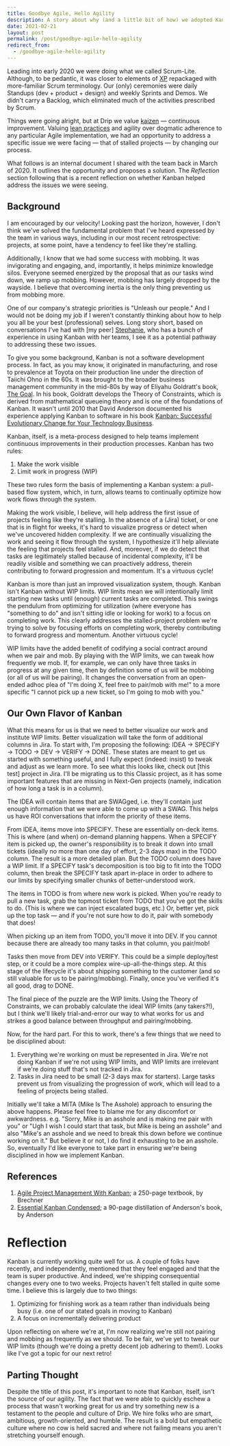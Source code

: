```yaml
---
title: Goodbye Agile, Hello Agility
description: A story about why (and a little bit of how) we adopted Kanban.
date: 2021-02-21
layout: post
permalink: /post/goodbye-agile-hello-agility
redirect_from:
  - /goodbye-agile-hello-agility
---
```


Leading into early 2020 we were doing what we called Scrum-Lite. Although, to be pedantic, it was closer to elements of [XP](http://www.agile-process.org/) repackaged with more-familiar Scrum terminology. Our (only) ceremonies were daily Standups (dev + product + design) and weekly Sprints and Demos. We didn't carry a Backlog, which eliminated much of the activities prescribed by Scrum.

Things were going alright, but at Drip we value [kaizen](https://en.wikipedia.org/wiki/Kaizen) &mdash; continuous improvement. Valuing [lean practices](https://en.wikipedia.org/wiki/Lean_software_development) and agility over dogmatic adherence to any particular Agile implementation, we had an opportunity to address a specific issue we were facing &mdash; that of stalled projects &mdash; by changing our process.

What follows is an internal document I shared with the team back in March of 2020. It outlines the opportunity and proposes a solution. The _Reflection_ section following that is a recent reflection on whether Kanban helped address the issues we were seeing.

## Background

I am encouraged by our velocity! Looking past the horizon, however, I don't think we've solved the fundamental problem that I've heard expressed by the team in various ways, including in our most recent retrospective: projects, at some point, have a tendency to feel like they're stalling.

Additionally, I know that we had some success with mobbing. It was invigorating and engaging, and, importantly, it helps minimize knowledge silos. Everyone seemed energized by the proposal that as our tasks wind down, we ramp up mobbing. However, mobbing has largely dropped by the wayside. I believe that overcoming inertia is the only thing preventing us from mobbing more.

One of our company's strategic priorities is "Unleash our people." And I would not be doing my job if I weren't constantly thinking about how to help you all be your best (professional) selves. Long story short, based on conversations I've had with [my peer] [Stephanie](https://www.linkedin.com/in/stephanie-simons-she-her-92444ab2/), who has a bunch of experience in using Kanban with her teams, I see it as a potential pathway to addressing these two issues.

To give you some background, Kanban is not a software development process. In fact, as you may know, it originated in manufacturing, and rose to prevalence at Toyota on their production line under the direction of Taiichi Ohno in the 60s. It was brought to the broader business management community in the mid-80s by way of Eliyahu Goldratt's book, [The Goal](https://www.tocinstitute.org/the-goal-summary.html). In his book, Goldratt develops the Theory of Constraints, which is derived from mathematical queueing theory and is one of the foundations of Kanban. It wasn't until 2010 that David Anderson documented his experience applying Kanban to software in his book [Kanban: Successful Evolutionary Change for Your Technology Business](https://shop.leankanban.com/products/kanban-successful-evolutionary-change-for-your-technology-business).

Kanban, itself, is a meta-process designed to help teams implement continuous improvements in their production processes. Kanban has two rules:

1. Make the work visible
2. Limit work in progress (WIP)

These two rules form the basis of implementing a Kanban system: a pull-based flow system, which, in turn, allows teams to continually optimize how work flows through the system.

Making the work visible, I believe, will help address the first issue of projects feeling like they're stalling. In the absence of a (Jira) ticket, or one that is in flight for weeks, it's hard to visualize progress or detect when we've uncovered hidden complexity. If we are continually visualizing the work and seeing it flow through the system, I hypothesize it'll help alleviate the feeling that projects feel stalled. And, moreover, if we do detect that tasks are legitimately stalled because of incidental complexity, it'll be readily visible and something we can proactively address, therein contributing to forward progression and momentum. It's a virtuous cycle!

Kanban is more than just an improved visualization system, though. Kanban isn't Kanban without WIP limits. WIP limits mean we will intentionally limit starting new tasks until (enough) current tasks are completed. This swings the pendulum from optimizing for utilization (where everyone has "something to do" and isn't sitting idle or looking for work) to a focus on completing work. This clearly addresses the stalled-project problem we're trying to solve by focusing efforts on completing work, thereby contributing to forward progress and momentum. Another virtuous cycle!

WIP limits have the added benefit of codifying a social contract around when we pair and mob. By playing with the WIP limits, we can tweak how frequently we mob. If, for example, we can only have three tasks in progress at any given time, then by definition some of us will be mobbing (or all of us will be pairing). It changes the conversation from an open-ended adhoc plea of "I'm doing X, feel free to pair/mob with me!" to a more specific "I cannot pick up a new ticket, so I'm going to mob with you."

## Our Own Flavor of Kanban

What this means for us is that we need to better visualize our work and institute WIP limits. Better visualization will take the form of additional columns in Jira. To start with, I'm proposing the following: IDEA &rarr; SPECIFY &rarr; TODO &rarr; DEV &rarr; VERIFY &rarr; DONE. These states are meant to get us started with something useful, and I fully expect (indeed: insist) to tweak and adjust as we learn more. To see what this looks like, check out [this test] project in Jira. I'll be migrating us to this Classic project, as it has some important features that are missing in Next-Gen projects (namely, indication of how long a task is in a column).

The IDEA will contain items that are SWAGged, i.e. they'll contain just enough information that we were able to come up with a SWAG. This helps us have ROI conversations that inform the priority of these items.

From IDEA, items move into SPECIFY. These are essentially on-deck items. This is where (and when) on-demand planning happens. When a SPECIFY item is picked up, the owner's responsibility is to break it down into small tickets (ideally no more than one day of effort, 2-3 days max) in the TODO column. The result is a more detailed plan. But the TODO column does have a WIP limit. If a SPECIFY task's decomposition is too big to fit into the TODO column, then break the SPECIFY task apart in-place in order to adhere to our limits by specifying smaller chunks of better-understood work.

The items in TODO is from where new work is picked. When you're ready to pull a new task, grab the topmost ticket from TODO that you've got the skills to do. (This is where we can inject escalated bugs, etc.) Or, better yet, pick up the top task — and if you're not sure how to do it, pair with somebody that does!

When picking up an item from TODO, you'll move it into DEV. If you cannot because there are already too many tasks in that column, you pair/mob!

Tasks then move from DEV into VERIFY. This could be a simple deploy/test step, or it could be a more complex wire-up-all-the-things step. At this stage of the lifecycle it's about shipping something to the customer (and so still valuable for us to be pairing/mobbing). Finally, once you've verified it's all good, drag to DONE.

The final piece of the puzzle are the WIP limits. Using the Theory of Constraints, we can probably calculate the ideal WIP limits (any takers?!), but I think we'll likely trial-and-error our way to what works for us and strikes a good balance between throughput and pairing/mobbing.

Now, for the hard part. For this to work, there's a few things that we need to be disciplined about:

1. Everything we're working on must be represented in Jira. We're not doing Kanban if we're not using WIP limits, and WIP limits are irrelevant if we're doing stuff that's not tracked in Jira.
2. Tasks in Jira need to be small (2-3 days max for starters). Large tasks prevent us from visualizing the progression of work, which will lead to a feeling of projects being stalled.

Initially we'll take a MITA (Mike Is The Asshole) approach to ensuring the above happens. Please feel free to blame me for any discomfort or awkwardness. e.g. "Sorry, Mike is an asshole and is making me pair with you" or "Ugh I wish I could start that task, but Mike is being an asshole" and also "Mike's an asshole and we need to break this down before we continue working on it." But believe it or not, I do find it exhausting to be an asshole. So, eventually I'd like everyone to take part in ensuring we're being disciplined in how we implement Kanban.

## References

1. [Agile Project Management With Kanban](https://www.microsoftpressstore.com/store/agile-project-management-with-kanban-9780735698956); a 250-page textbook, by Brechner
2. [Essential Kanban Condensed](https://resources.kanban.university/guide/); a 90-page distillation of Anderson's book, by Anderson

# Reflection

Kanban is currently working quite well for us. A couple of folks have recently, and independently, mentioned that they feel engaged and that the team is super productive. And indeed, we're shipping consequential changes every one to two weeks. Projects haven't felt stalled in quite some time. I believe this is largely due to two things:

1. Optimizing for finishing work as a team rather than individuals being busy (i.e. one of our stated goals in moving to Kanban)
2. A focus on incrementally delivering product

Upon reflecting on where we're at, I'm now realizing we're still not pairing and mobbing as frequently as we should. To be fair, we've yet to tweak our WIP limits (though we're doing a pretty decent job adhering to them!). Looks like I've got a topic for our next retro!

## Parting Thought

Despite the title of this post, it's important to note that Kanban, itself, isn't the source of our agility. The fact that we were able to quickly eschew a process that wasn't working great for us and try something new is a testament to the people and culture of Drip. We hire folks who are smart, ambitious, growth-oriented, and humble. The result is a bold but empathetic culture where no cow is held sacred and where not failing means you aren't stretching yourself enough.
